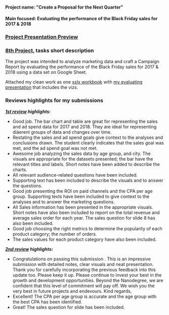#### Project name: "Create a Proposal for the Next Quarter"
#### Main focused: Evaluating the performance of the Black Friday sales for 2017 & 2018
### [Project Presentation Preview](https://cutt.ly/8th-Final-Project---evaluating-the-performance-of-the-Black-Friday-sales-for-2017-and-2018_Presentation-Preview)
### [8th Project](https://cutt.ly/8th-Final-Project---evaluating-the-performance-of-the-Black-Friday-sales-for-2017-and-2018_Presentation-Preview), tasks short description

 The project was intended to analyze marketing data and craft a Campaign Report by evaluating the performance of the Black Friday sales for 2017 & 2018 using a data set on Google Sheet. 

 Attached my clean work as one [xslx workbook](https://cutt.ly/8th-Final-Project---evaluating-the-performance-of-the-Black-Friday-sales-for-2017-and-2018_XSLX-Workbook) with [my evaluating presentation](https://cutt.ly/8th-Final-Project---evaluating-the-performance-of-the-Black-Friday-sales-for-2017-and-2018_Presentation-Preview) that includes the vizs.

### Reviews highlights for my submissions

*__[1st review](https://cutt.ly/8th-Final-Project---evaluating-the-performance-of-the-Black-Friday-sales-for-2017-and-2018_Review_1) highlights:__*

- Good job. The bar chart and table are great for representing the sales and ad spend data for 2017 and 2018. They are ideal for representing diàerent groups of data and changes over time.
- Restating the sales and ad spend goals give context to the analyses and conclusions drawn.
The student clearly indicates that the sales goal was met, and the ad spend goal was not met.
- Awesome job analyzing the sales data by age group, and city.
The visuals are appropriate for the datasets presented; the bar have the relevant titles and labels.
Short notes have been added to describe the charts.
- All relevant audience-related questions have been included.
- Supporting text has been included to describe the visuals and to answer the questions.
- Good job presenting the ROI on paid channels and the CPA per age group.
Supporting texts have been included to give context to the analyses and to answer the marketing
questions.
- All Sales information has been presented in the appropriate visuals.
Short notes have also been included to report on the total revenue and average sales order for each
year.
The sales question for slide 8 has also been included.
- Good job choosing the right metrics to determine the popularity of each product category; the number
of orders.
- The sales values for each product category have also been included.

*__[2nd review](https://cutt.ly/8th-Final-Project---evaluating-the-performance-of-the-Black-Friday-sales-for-2017-and-2018_Review_2) highlights:__*

- Congratulations on passing this submission . This is an impressive submission with detailed notes, clear visuals and neat
presentation. Thank you for carefully incorporating the previous feedback into this update too. Please keep it up.
Please continue to invest your best in the growth and development opportunities. Beyond the Nanodegree, we are confident that this
level of commitment will pay off.
We wish you the very best in future projects and endevours.
Kind regards,
- Excellent! The CPA per age group is accurate and the age group with the best CPA has been identified.
- Great! The sales question for slide has been included.
